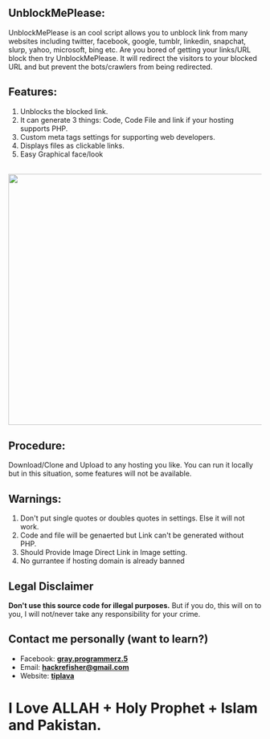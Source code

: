 <h2> UnblockMePlease:</h2>
<p>UnblockMePlease is an cool script allows you to unblock link from many websites including twitter, facebook, google, tumblr, linkedin, snapchat, slurp, yahoo, microsoft, bing etc. Are you bored of getting your links/URL block then try UnblockMePlease. It will redirect the visitors to your blocked URL and but prevent the bots/crawlers from being redirected.</p>
<h2> Features:</h2>
<ol><li>Unblocks the blocked link.</li>
<li>It can generate 3 things: Code, Code File and link if your hosting supports PHP.</li>
<li>Custom meta tags settings for supporting web developers.</li>
<li>Displays files as clickable links.</li>
<li>Easy Graphical face/look</li></ol>
<br><img  width=800px height=500px  src="https://i.ibb.co/bj4fjFP/unblockmeplease.png"><br>
<h2> Procedure:</h2>
<p> Download/Clone and Upload to any hosting you like. You can run it locally but in this situation, some features will not be available.</p>
<h2> Warnings:</h2>
<ol><li>Don't put single quotes or doubles quotes in settings. Else it will not work.</li>
<li>Code and file will be genaerted but Link can't be generated without PHP.</li>
<li>Should Provide Image Direct Link in Image setting.</li>
<li>No gurrantee if hosting domain is already banned</li></ol>
<h2> Legal Disclaimer</h2>
<p><b>Don't use this source code for illegal purposes.</b> But if you do, this will on to you, I will not/never take any responsibility for your crime.</p>
<h2> Contact me personally (want to learn?)</h2>
<ul><li>Facebook: <a href="https://fb.com/messages/t/gray.programmerz.5"><b>gray.programmerz.5</b></a></li>
<li>Email: <b><a href="mailto:hackrefisher@gmail.com">hackrefisher@gmail.com</a></b></li>
<li>Website: <a href="https://tiplava.blogspot.com/"><b>tiplava</b></a></li></ul>
<h1>I Love ALLAH + Holy Prophet + Islam and Pakistan.</h1>
